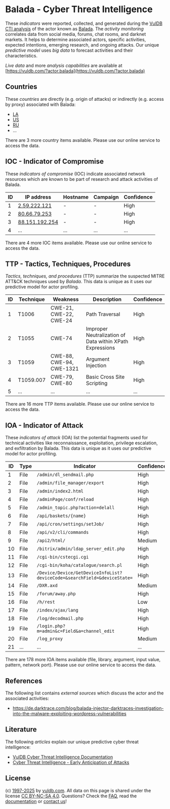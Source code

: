 # Balada - Cyber Threat Intelligence

These _indicators_ were reported, collected, and generated during the [VulDB CTI analysis](https://vuldb.com/?kb.cti) of the actor known as [Balada](https://vuldb.com/?actor.balada). The _activity monitoring_ correlates data from social media, forums, chat rooms, and darknet markets. It helps to determine associated actors, specific activities, expected intentions, emerging research, and ongoing attacks. Our unique _predictive model_ uses _big data_ to forecast activities and their characteristics.

_Live data_ and more _analysis capabilities_ are available at [https://vuldb.com/?actor.balada](https://vuldb.com/?actor.balada)

## Countries

These _countries_ are directly (e.g. origin of attacks) or indirectly (e.g. access by proxy) associated with Balada:

* [LA](https://vuldb.com/?country.la)
* [US](https://vuldb.com/?country.us)
* [RU](https://vuldb.com/?country.ru)
* ...

There are 3 more country items available. Please use our online service to access the data.

## IOC - Indicator of Compromise

These _indicators of compromise_ (IOC) indicate associated network resources which are known to be part of research and attack activities of Balada.

ID | IP address | Hostname | Campaign | Confidence
-- | ---------- | -------- | -------- | ----------
1 | [2.59.222.121](https://vuldb.com/?ip.2.59.222.121) | - | - | High
2 | [80.66.79.253](https://vuldb.com/?ip.80.66.79.253) | - | - | High
3 | [88.151.192.254](https://vuldb.com/?ip.88.151.192.254) | - | - | High
4 | ... | ... | ... | ...

There are 4 more IOC items available. Please use our online service to access the data.

## TTP - Tactics, Techniques, Procedures

_Tactics, techniques, and procedures_ (TTP) summarize the suspected MITRE ATT&CK techniques used by _Balada_. This data is unique as it uses our predictive model for actor profiling.

ID | Technique | Weakness | Description | Confidence
-- | --------- | -------- | ----------- | ----------
1 | T1006 | CWE-21, CWE-22, CWE-24 | Path Traversal | High
2 | T1055 | CWE-74 | Improper Neutralization of Data within XPath Expressions | High
3 | T1059 | CWE-88, CWE-94, CWE-1321 | Argument Injection | High
4 | T1059.007 | CWE-79, CWE-80 | Basic Cross Site Scripting | High
5 | ... | ... | ... | ...

There are 16 more TTP items available. Please use our online service to access the data.

## IOA - Indicator of Attack

These _indicators of attack_ (IOA) list the potential fragments used for technical activities like reconnaissance, exploitation, privilege escalation, and exfiltration by Balada. This data is unique as it uses our predictive model for actor profiling.

ID | Type | Indicator | Confidence
-- | ---- | --------- | ----------
1 | File | `/admin/dl_sendmail.php` | High
2 | File | `/admin/file_manager/export` | High
3 | File | `/admin/index2.html` | High
4 | File | `/adminPage/conf/reload` | High
5 | File | `/admin_topic.php?action=delall` | High
6 | File | `/api/baskets/{name}` | High
7 | File | `/api/cron/settings/setJob/` | High
8 | File | `/api/v2/cli/commands` | High
9 | File | `/api2/html/` | Medium
10 | File | `/bitrix/admin/ldap_server_edit.php` | High
11 | File | `/cgi-bin/cstecgi.cgi` | High
12 | File | `/cgi-bin/koha/catalogue/search.pl` | High
13 | File | `/Device/Device/GetDeviceInfoList?deviceCode=&searchField=&deviceState=` | High
14 | File | `/DXR.axd` | Medium
15 | File | `/forum/away.php` | High
16 | File | `/h/rest` | Low
17 | File | `/index/ajax/lang` | High
18 | File | `/log/decodmail.php` | High
19 | File | `/login.php?m=admin&c=Field&a=channel_edit` | High
20 | File | `/log_proxy` | Medium
21 | ... | ... | ...

There are 178 more IOA items available (file, library, argument, input value, pattern, network port). Please use our online service to access the data.

## References

The following list contains _external sources_ which discuss the actor and the associated activities:

* https://de.darktrace.com/blog/balada-injector-darktraces-investigation-into-the-malware-exploiting-wordpress-vulnerabilities

## Literature

The following _articles_ explain our unique predictive cyber threat intelligence:

* [VulDB Cyber Threat Intelligence Documentation](https://vuldb.com/?kb.cti)
* [Cyber Threat Intelligence - Early Anticipation of Attacks](https://www.scip.ch/en/?labs.20201022)

## License

(c) [1997-2025](https://vuldb.com/?kb.changelog) by [vuldb.com](https://vuldb.com/?kb.about). All data on this page is shared under the license [CC BY-NC-SA 4.0](https://creativecommons.org/licenses/by-nc-sa/4.0/). Questions? Check the [FAQ](https://vuldb.com/?kb.faq), read the [documentation](https://vuldb.com/?kb) or [contact us](https://vuldb.com/?contact)!
